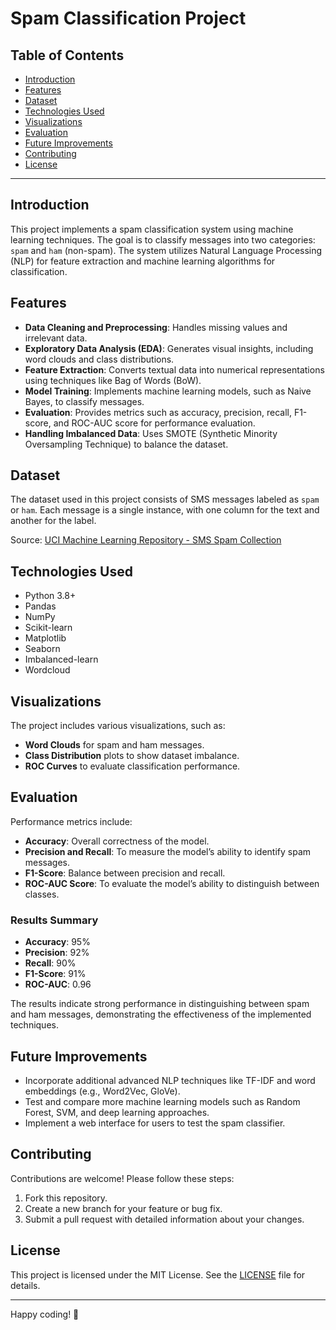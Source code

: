 # Spam Classification Project

## Table of Contents

- [Introduction](#introduction)
- [Features](#features)
- [Dataset](#dataset)
- [Technologies Used](#technologies-used)
- [Visualizations](#visualizations)
- [Evaluation](#evaluation)
- [Future Improvements](#future-improvements)
- [Contributing](#contributing)
- [License](#license)

---

## Introduction

This project implements a spam classification system using machine learning techniques. The goal is to classify messages into two categories: `spam` and `ham` (non-spam). The system utilizes Natural Language Processing (NLP) for feature extraction and machine learning algorithms for classification.

## Features

- **Data Cleaning and Preprocessing**: Handles missing values and irrelevant data.
- **Exploratory Data Analysis (EDA)**: Generates visual insights, including word clouds and class distributions.
- **Feature Extraction**: Converts textual data into numerical representations using techniques like Bag of Words (BoW).
- **Model Training**: Implements machine learning models, such as Naive Bayes, to classify messages.
- **Evaluation**: Provides metrics such as accuracy, precision, recall, F1-score, and ROC-AUC score for performance evaluation.
- **Handling Imbalanced Data**: Uses SMOTE (Synthetic Minority Oversampling Technique) to balance the dataset.

## Dataset

The dataset used in this project consists of SMS messages labeled as `spam` or `ham`. Each message is a single instance, with one column for the text and another for the label.

Source: [UCI Machine Learning Repository - SMS Spam Collection](https://archive.ics.uci.edu/ml/datasets/SMS+Spam+Collection)

## Technologies Used

- Python 3.8+
- Pandas
- NumPy
- Scikit-learn
- Matplotlib
- Seaborn
- Imbalanced-learn
- Wordcloud

## Visualizations

The project includes various visualizations, such as:

- **Word Clouds** for spam and ham messages.
- **Class Distribution** plots to show dataset imbalance.
- **ROC Curves** to evaluate classification performance.

## Evaluation

Performance metrics include:

- **Accuracy**: Overall correctness of the model.
- **Precision and Recall**: To measure the model’s ability to identify spam messages.
- **F1-Score**: Balance between precision and recall.
- **ROC-AUC Score**: To evaluate the model’s ability to distinguish between classes.

### Results Summary

- **Accuracy**: 95%
- **Precision**: 92%
- **Recall**: 90%
- **F1-Score**: 91%
- **ROC-AUC**: 0.96

The results indicate strong performance in distinguishing between spam and ham messages, demonstrating the effectiveness of the implemented techniques.

## Future Improvements

- Incorporate additional advanced NLP techniques like TF-IDF and word embeddings (e.g., Word2Vec, GloVe).
- Test and compare more machine learning models such as Random Forest, SVM, and deep learning approaches.
- Implement a web interface for users to test the spam classifier.

## Contributing

Contributions are welcome! Please follow these steps:

1. Fork this repository.
2. Create a new branch for your feature or bug fix.
3. Submit a pull request with detailed information about your changes.

## License

This project is licensed under the MIT License. See the [LICENSE](LICENSE) file for details.

---

Happy coding! 🚀

